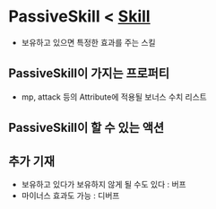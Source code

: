 PassiveSkill < [Skill](https://github.com/SubwayRocketTeam/game/blob/master/doc/arch/Skill.md)
====

* 보유하고 있으면 특정한 효과를 주는 스킬

PassiveSkill이 가지는 프로퍼티
----
* mp, attack 등의 Attribute에 적용될 보너스 수치 리스트

PassiveSkill이 할 수 있는 액션
----


추가 기재
----
* 보유하고 있다가 보유하지 않게 될 수도 있다 : 버프
* 마이너스 효과도 가능 : 디버프
